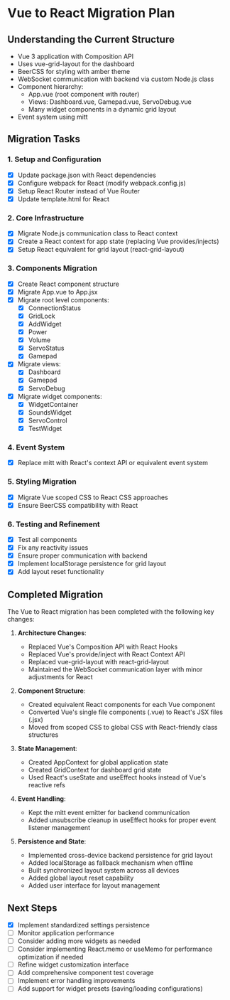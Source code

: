 # Vue to React Migration Plan

## Understanding the Current Structure
- Vue 3 application with Composition API
- Uses vue-grid-layout for the dashboard
- BeerCSS for styling with amber theme
- WebSocket communication with backend via custom Node.js class
- Component hierarchy:
  - App.vue (root component with router)
  - Views: Dashboard.vue, Gamepad.vue, ServoDebug.vue
  - Many widget components in a dynamic grid layout
- Event system using mitt

## Migration Tasks

### 1. Setup and Configuration
- [x] Update package.json with React dependencies
- [x] Configure webpack for React (modify webpack.config.js)
- [x] Setup React Router instead of Vue Router
- [x] Update template.html for React

### 2. Core Infrastructure
- [x] Migrate Node.js communication class to React context
- [x] Create a React context for app state (replacing Vue provides/injects)
- [x] Setup React equivalent for grid layout (react-grid-layout)

### 3. Components Migration
- [x] Create React component structure
- [x] Migrate App.vue to App.jsx
- [x] Migrate root level components:
  - [x] ConnectionStatus
  - [x] GridLock
  - [x] AddWidget
  - [x] Power
  - [x] Volume
  - [x] ServoStatus
  - [x] Gamepad
- [x] Migrate views:
  - [x] Dashboard
  - [x] Gamepad
  - [x] ServoDebug
- [x] Migrate widget components:
  - [x] WidgetContainer
  - [x] SoundsWidget
  - [x] ServoControl
  - [x] TestWidget

### 4. Event System
- [x] Replace mitt with React's context API or equivalent event system

### 5. Styling Migration
- [x] Migrate Vue scoped CSS to React CSS approaches
- [x] Ensure BeerCSS compatibility with React

### 6. Testing and Refinement
- [x] Test all components
- [x] Fix any reactivity issues
- [x] Ensure proper communication with backend
- [x] Implement localStorage persistence for grid layout
- [x] Add layout reset functionality

## Completed Migration
The Vue to React migration has been completed with the following key changes:

1. **Architecture Changes**:
   - Replaced Vue's Composition API with React Hooks
   - Replaced Vue's provide/inject with React Context API
   - Replaced vue-grid-layout with react-grid-layout
   - Maintained the WebSocket communication layer with minor adjustments for React

2. **Component Structure**:
   - Created equivalent React components for each Vue component
   - Converted Vue's single file components (.vue) to React's JSX files (.jsx)
   - Moved from scoped CSS to global CSS with React-friendly class structures

3. **State Management**:
   - Created AppContext for global application state
   - Created GridContext for dashboard grid state
   - Used React's useState and useEffect hooks instead of Vue's reactive refs

4. **Event Handling**:
   - Kept the mitt event emitter for backend communication
   - Added unsubscribe cleanup in useEffect hooks for proper event listener management

5. **Persistence and State**:
   - Implemented cross-device backend persistence for grid layout
   - Added localStorage as fallback mechanism when offline
   - Built synchronized layout system across all devices
   - Added global layout reset capability
   - Added user interface for layout management

## Next Steps
- [x] Implement standardized settings persistence
- [ ] Monitor application performance
- [ ] Consider adding more widgets as needed
- [ ] Consider implementing React.memo or useMemo for performance optimization if needed
- [ ] Refine widget customization interface
- [ ] Add comprehensive component test coverage
- [ ] Implement error handling improvements
- [ ] Add support for widget presets (saving/loading configurations)